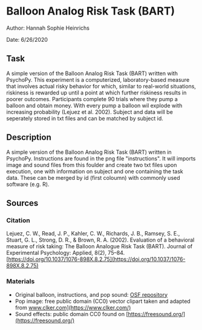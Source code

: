# Balloon Analog Risk Task (BART)

Author: Hannah Sophie Heinrichs

Date: 6/26/2020

## Task

A simple version of the Balloon Analog Risk Task (BART) written with PsychoPy. This experiment is a computerized, laboratory-based measure that involves actual risky behavior for which, similar to real-world situations, riskiness is rewarded up until a point at which further riskiness results in poorer outcomes. Participants complete 90 trials where they pump a balloon and obtain money. With every pump a balloon wil explode with increasing probability (Lejuez et al. 2002). Subject and data will be seperately stored in txt files and can be matched by subject id.

## Description

A simple version of the Balloon Analog Risk Task (BART) written in PsychoPy.
Instructions are found in the png file "instructions". 
It will imports image and sound files from this foulder and create two txt files upon execution, one with information on subject and one containing the task data.
These can be merged by id (first coloumn) with commonly used software (e.g. R).

## Sources

### Citation

Lejuez, C. W., Read, J. P., Kahler, C. W., Richards, J. B., Ramsey, S. E., Stuart, G. L., Strong, D. R., & Brown, R. A. (2002). Evaluation of a behavioral measure of risk taking: The Balloon Analogue Risk Task (BART). Journal of Experimental Psychology: Applied, 8(2), 75–84. [https://doi.org/10.1037/1076-898X.8.2.75](https://doi.org/10.1037/1076-898X.8.2.75)

### Materials

* Original balloon, instructions, and pop sound: [OSF repository](https://osf.io/jfxsr/)
* Pop image: free public domain (CC0) vector clipart taken and adapted from www.clker.com](https://www.clker.com/)
* Sound effects: public domain CC0 found on [https://freesound.org/](https://freesound.org/)
